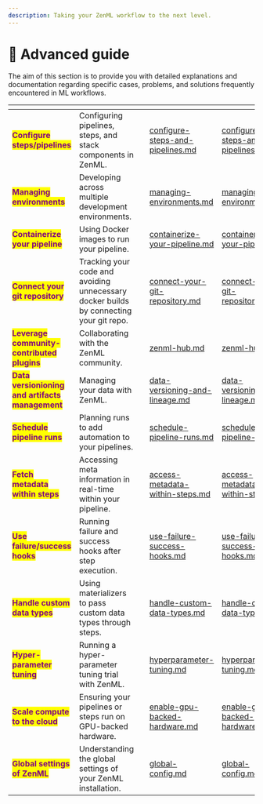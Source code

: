 ```yaml
---
description: Taking your ZenML workflow to the next level.
---
```


# 🐔 Advanced guide

The aim of this section is to provide you with detailed explanations and documentation regarding specific cases, problems, and solutions frequently encountered in ML workflows.

<table data-view="cards"><thead><tr><th></th><th></th><th data-hidden></th><th data-hidden data-type="content-ref"></th><th data-hidden data-card-target data-type="content-ref"></th></tr></thead><tbody><tr><td><mark style="color:purple;"><strong>Configure steps/pipelines</strong></mark></td><td>Configuring pipelines, steps, and stack components in ZenML.</td><td></td><td><a href="configure-steps-and-pipelines.md">configure-steps-and-pipelines.md</a></td><td><a href="configure-steps-and-pipelines.md">configure-steps-and-pipelines.md</a></td></tr><tr><td><mark style="color:purple;"><strong>Managing environments</strong></mark></td><td>Developing across multiple development environments.</td><td></td><td><a href="managing-environments.md">managing-environments.md</a></td><td><a href="managing-environments.md">managing-environments.md</a></td></tr><tr><td><mark style="color:purple;"><strong>Containerize your pipeline</strong></mark></td><td>Using Docker images to run your pipeline.</td><td></td><td><a href="containerize-your-pipeline.md">containerize-your-pipeline.md</a></td><td><a href="containerize-your-pipeline.md">containerize-your-pipeline.md</a></td></tr><tr><td><mark style="color:purple;"><strong>Connect your git repository</strong></mark></td><td>Tracking your code and avoiding unnecessary docker builds by connecting your git repo.</td><td></td><td><a href="connect-your-git-repository.md">connect-your-git-repository.md</a></td><td><a href="connect-your-git-repository.md">connect-your-git-repository.md</a></td></tr><tr><td><mark style="color:purple;"><strong>Leverage community-contributed plugins</strong></mark></td><td>Collaborating with the ZenML community.</td><td></td><td><a href="../starter-guide/zenml-hub.md">zenml-hub.md</a></td><td><a href="../starter-guide/zenml-hub.md">zenml-hub.md</a></td></tr><tr><td><mark style="color:purple;"><strong>Data versionioning and artifacts management</strong></mark></td><td>Managing your data with ZenML.</td><td></td><td><a href="data-versioning-and-lineage.md">data-versioning-and-lineage.md</a></td><td><a href="data-versioning-and-lineage.md">data-versioning-and-lineage.md</a></td></tr><tr><td><mark style="color:purple;"><strong>Schedule pipeline runs</strong></mark></td><td>Planning runs to add automation to your pipelines.</td><td></td><td><a href="schedule-pipeline-runs.md">schedule-pipeline-runs.md</a></td><td><a href="schedule-pipeline-runs.md">schedule-pipeline-runs.md</a></td></tr><tr><td><mark style="color:purple;"><strong>Fetch metadata within steps</strong></mark></td><td>Accessing meta information in real-time within your pipeline.</td><td></td><td><a href="access-metadata-within-steps.md">access-metadata-within-steps.md</a></td><td><a href="access-metadata-within-steps.md">access-metadata-within-steps.md</a></td></tr><tr><td><mark style="color:purple;"><strong>Use failure/success hooks</strong></mark></td><td>Running failure and success hooks after step execution.</td><td></td><td><a href="use-failure-success-hooks.md">use-failure-success-hooks.md</a></td><td><a href="use-failure-success-hooks.md">use-failure-success-hooks.md</a></td></tr><tr><td><mark style="color:purple;"><strong>Handle custom data types</strong></mark></td><td>Using materializers to pass custom data types through steps.</td><td></td><td><a href="handle-custom-data-types.md">handle-custom-data-types.md</a></td><td><a href="handle-custom-data-types.md">handle-custom-data-types.md</a></td></tr><tr><td><mark style="color:purple;"><strong>Hyper-parameter tuning</strong></mark></td><td>Running a hyper-parameter tuning trial with ZenML.</td><td></td><td><a href="hyperparameter-tuning.md">hyperparameter-tuning.md</a></td><td><a href="hyperparameter-tuning.md">hyperparameter-tuning.md</a></td></tr><tr><td><mark style="color:purple;"><strong>Scale compute to the cloud</strong></mark></td><td>Ensuring your pipelines or steps run on GPU-backed hardware.</td><td></td><td><a href="enable-gpu-backed-hardware.md">enable-gpu-backed-hardware.md</a></td><td><a href="enable-gpu-backed-hardware.md">enable-gpu-backed-hardware.md</a></td></tr><tr><td><mark style="color:purple;"><strong>Global settings of ZenML</strong></mark></td><td>Understanding the global settings of your ZenML installation.</td><td></td><td><a href="global-config.md">global-config.md</a></td><td><a href="global-config.md">global-config.md</a></td></tr></tbody></table>
